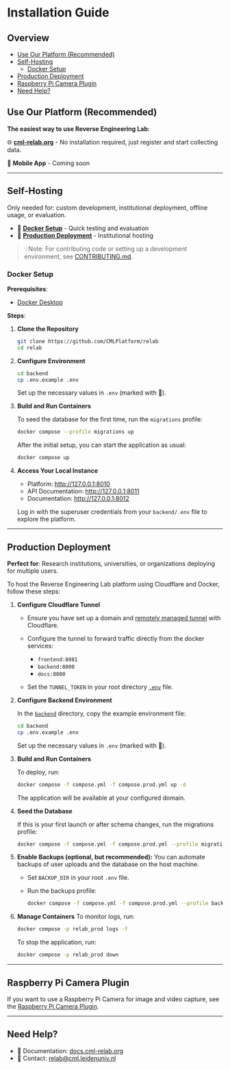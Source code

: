 # Installation Guide

## Overview

- [Use Our Platform (Recommended)](#use-our-platform-recommended)
- [Self-Hosting](#self-hosting)
  - [Docker Setup](#docker-setup)
- [Production Deployment](#production-deployment)
- [Raspberry Pi Camera Plugin](#raspberry-pi-camera-plugin)
- [Need Help?](#need-help)

## Use Our Platform (Recommended)

**The easiest way to use Reverse Engineering Lab:**

🌐 **[cml-relab.org](https://cml-relab.org)** - No installation required, just register and start collecting data.

📱 **Mobile App** - Coming soon

______________________________________________________________________

## Self-Hosting

Only needed for: custom development, institutional deployment, offline usage, or evaluation.

- 🐳 **[Docker Setup](#docker-setup)** - Quick testing and evaluation
- 🏢 **[Production Deployment](#production-deployment)** - Institutional hosting

> 💡Note: For contributing code or setting up a development environment, see [CONTRIBUTING.md](CONTRIBUTING.md).

### Docker Setup

**Prerequisites**:

- [Docker Desktop](https://docs.docker.com/get-started/get-docker/)

**Steps**:

1. **Clone the Repository**

   ```bash
   git clone https://github.com/CMLPlatform/relab
   cd relab
   ```

1. **Configure Environment**

   ```bash
   cd backend
   cp .env.example .env
   ```

   Set up the necessary values in `.env` (marked with 🔀).

1. **Build and Run Containers**

   To seed the database for the first time, run the `migrations` profile:

   ```bash
   docker compose --profile migrations up
   ```

   After the initial setup, you can start the application as usual:

   ```bash
   docker compose up
   ```

1. **Access Your Local Instance**

   - Platform: <http://127.0.0.1:8010>
   - API Documentation: <http://127.0.0.1:8011>
   - Documentation: <http://127.0.0.1:8012>

   Log in with the superuser credentials from your `backend/.env` file to explore the platform.

______________________________________________________________________

## Production Deployment

**Perfect for**: Research institutions, universities, or organizations deploying for multiple users.

To host the Reverse Engineering Lab platform using Cloudflare and Docker, follow these steps:

1. **Configure Cloudflare Tunnel**

   - Ensure you have set up a domain and [remotely managed tunnel](https://developers.cloudflare.com/cloudflare-one/connections/connect-networks/configure-tunnels/cloudflared-parameters/) with Cloudflare.

   - Configure the tunnel to forward traffic directly from the docker services:

     - `frontend:8081`
     - `backend:8000`
     - `docs:8000`

   - Set the `TUNNEL_TOKEN` in your root directory [`.env`](.env) file.

1. **Configure Backend Environment**

   In the [`backend`](backend) directory, copy the example environment file:

   ```bash
   cd backend
   cp .env.example .env
   ```

   Set up the necessary values in `.env` (marked with 🔀).

1. **Build and Run Containers**

   To deploy, run:

   ```bash
   docker compose -f compose.yml -f compose.prod.yml up -d
   ```

   The application will be available at your configured domain.

1. **Seed the Database**

   If this is your first launch or after schema changes, run the migrations profile:

   ```bash
   docker compose -f compose.yml -f compose.prod.yml --profile migrations up
   ```

1. **Enable Backups (optional, but recommended):**
   You can automate backups of user uploads and the database on the host machine.

   - Set `BACKUP_DIR` in your root `.env` file.

   - Run the backups profile:

     ```bash
     docker compose -f compose.yml -f compose.prod.yml --profile backups up -d
     ```

1. **Manage Containers**
   To monitor logs, run:

   ```bash
   docker compose -p relab_prod logs -f
   ```

   To stop the application, run:

   ```bash
   docker compose -p relab_prod down
   ```

______________________________________________________________________

## Raspberry Pi Camera Plugin

If you want to use a Raspberry Pi Camera for image and video capture, see the [Raspberry Pi Camera Plugin](https://github.com/CMLPlatform/relab-rpi-cam-plugin).

______________________________________________________________________

## Need Help?

- 📖 Documentation: [docs.cml-relab.org](https://docs.cml-relab.org)
- 📧 Contact: <relab@cml.leidenuniv.nl>
